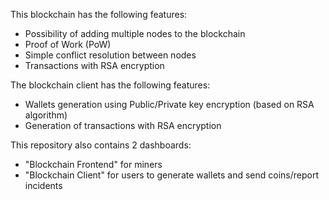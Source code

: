 This blockchain has the following features:
- Possibility of adding multiple nodes to the blockchain
- Proof of Work (PoW)
- Simple conflict resolution between nodes
- Transactions with RSA encryption

The blockchain client has the following features:

- Wallets generation using Public/Private key encryption (based on RSA algorithm)
- Generation of transactions with RSA encryption 

This repository also contains 2 dashboards: 

- "Blockchain Frontend" for miners 
- "Blockchain Client" for users to generate wallets and send coins/report incidents